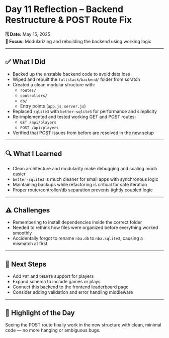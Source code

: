 # Day 11 Reflection – Backend Restructure & POST Route Fix

**🗓 Date:** May 15, 2025  
**📍 Focus:** Modularizing and rebuilding the backend using working logic

---

## ✅ What I Did

- Backed up the unstable backend code to avoid data loss
- Wiped and rebuilt the `fullstack/backend/` folder from scratch
- Created a clean modular structure with:
  - `routes/`
  - `controllers/`
  - `db/`
  - Entry points (`app.js`, `server.js`)
- Replaced `sqlite3` with `better-sqlite3` for performance and simplicity
- Re-implemented and tested working GET and POST routes:
  - `GET /api/players`
  - `POST /api/players`
- Verified that POST issues from before are resolved in the new setup

---

## 🔍 What I Learned

- Clean architecture and modularity make debugging and scaling much easier
- `better-sqlite3` is much cleaner for small apps with synchronous logic
- Maintaining backups while refactoring is critical for safe iteration
- Proper route/controller/db separation prevents tightly coupled logic

---

## ⚠️ Challenges

- Remembering to install dependencies inside the correct folder
- Needed to rethink how files were organized before everything worked smoothly
- Accidentally forgot to rename `nba.db` to `nba.sqlite3`, causing a mismatch at first

---

## 🧠 Next Steps

- Add `PUT` and `DELETE` support for players
- Expand schema to include games or plays
- Connect this backend to the frontend leaderboard page
- Consider adding validation and error handling middleware

---

## 🚀 Highlight of the Day

Seeing the POST route finally work in the new structure with clean, minimal code — no more hanging or ambiguous bugs.
